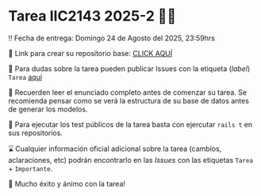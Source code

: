 # Tarea IIC2143 2025-2 📅😁

‼️ Fecha de entrega: Domingo 24 de Agosto del 2025, 23:59hrs

🔗 Link para crear su repositorio base: [CLICK AQUÍ](https://classroom.github.com/a/5UjVsu0D)

🤔 Para dudas sobre la tarea pueden publicar Issues con la etiqueta (*label*) `Tarea` [aquí](https://github.com/IIC2143/Syllabus/issues)

🧠 Recuerden leer el enunciado completo antes de comenzar su tarea. Se recomienda pensar como se verá la estructura de su base de datos antes de generar los modelos.

🤖 Para ejecutar los test públicos de la tarea basta con ejercutar `rails t` en sus repositorios. 

⌛️ Cualquier información oficial adicional sobre la tarea (cambios, aclaraciones, etc) podrán encontrarlo en las *Issues* con las etiquetas `Tarea` + `Importante`.

🌟 Mucho éxito y ánimo con la tarea!